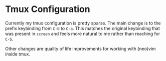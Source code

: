 # Tmux Configuration

Currently my tmux configuration is pretty sparse. The main change is to the
prefix keybinding from `C-b` to `C-a`. This matches the original keybinding that
was present in `screen` and feels more natural to me rather than reaching for
`C-b`.

Other changes are quality of life improvements for working with (neo)vim inside
tmux.
